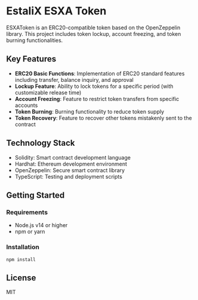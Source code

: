 # EstaliX ESXA Token

ESXAToken is an ERC20-compatible token based on the OpenZeppelin library. This project includes token lockup, account freezing, and token burning functionalities.

## Key Features

- **ERC20 Basic Functions**: Implementation of ERC20 standard features including transfer, balance inquiry, and approval
- **Lockup Feature**: Ability to lock tokens for a specific period (with customizable release time)
- **Account Freezing**: Feature to restrict token transfers from specific accounts
- **Token Burning**: Burning functionality to reduce token supply
- **Token Recovery**: Feature to recover other tokens mistakenly sent to the contract

## Technology Stack

- Solidity: Smart contract development language
- Hardhat: Ethereum development environment
- OpenZeppelin: Secure smart contract library
- TypeScript: Testing and deployment scripts

## Getting Started

### Requirements

- Node.js v14 or higher
- npm or yarn

### Installation

```shell
npm install
```


## License

MIT
